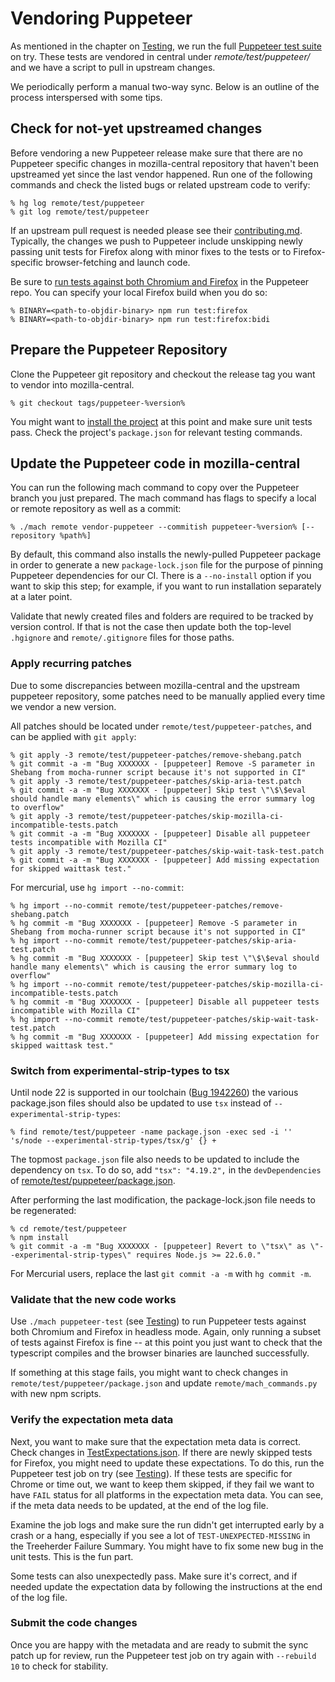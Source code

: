 # Vendoring Puppeteer

As mentioned in the chapter on [Testing], we run the full [Puppeteer
test suite] on try.  These tests are vendored in central under
_remote/test/puppeteer/_ and we have a script to pull in upstream changes.

We periodically perform a manual two-way sync. Below is an outline of the
process interspersed with some tips.

## Check for not-yet upstreamed changes

Before vendoring a new Puppeteer release make sure that there are no Puppeteer
specific changes in mozilla-central repository that haven't been upstreamed yet
since the last vendor happened. Run one of the following commands and check the
listed bugs or related upstream code to verify:

```shell
% hg log remote/test/puppeteer
% git log remote/test/puppeteer
```

If an upstream pull request is needed please see their [contributing.md].
Typically, the changes we push to Puppeteer include unskipping newly passing
unit tests for Firefox along with minor fixes to the tests or
to Firefox-specific browser-fetching and launch code.

Be sure to [run tests against both Chromium and Firefox] in the Puppeteer
repo. You can specify your local Firefox build when you do so:

```shell
% BINARY=<path-to-objdir-binary> npm run test:firefox
% BINARY=<path-to-objdir-binary> npm run test:firefox:bidi
```

## Prepare the Puppeteer Repository

Clone the Puppeteer git repository and checkout the release tag you want
to vendor into mozilla-central.

```shell
% git checkout tags/puppeteer-%version%
```

You might want to [install the project] at this point and make sure unit tests pass.
Check the project's `package.json` for relevant testing commands.

## Update the Puppeteer code in mozilla-central

You can run the following mach command to copy over the Puppeteer branch you
just prepared. The mach command has flags to specify a local or remote
repository as well as a commit:

```shell
% ./mach remote vendor-puppeteer --commitish puppeteer-%version% [--repository %path%]
```

By default, this command also installs the newly-pulled Puppeteer package in
order to generate a new `package-lock.json` file for the purpose of pinning
Puppeteer dependencies for our CI. There is a `--no-install` option if you want
to skip this step; for example, if you want to run installation separately at
a later point.

Validate that newly created files and folders are required to be tracked by
version control. If that is not the case then update both the top-level
`.hgignore` and `remote/.gitignore` files for those paths.


### Apply recurring patches

Due to some discrepancies between mozilla-central and the upstream puppeteer
repository, some patches need to be manually applied every time we vendor a new
version.

All patches should be located under `remote/test/puppeteer-patches`, and can be
applied with `git apply`:

```shell
% git apply -3 remote/test/puppeteer-patches/remove-shebang.patch
% git commit -a -m "Bug XXXXXXX - [puppeteer] Remove -S parameter in Shebang from mocha-runner script because it's not supported in CI"
% git apply -3 remote/test/puppeteer-patches/skip-aria-test.patch
% git commit -a -m "Bug XXXXXXX - [puppeteer] Skip test \"\$\$eval should handle many elements\" which is causing the error summary log to overflow"
% git apply -3 remote/test/puppeteer-patches/skip-mozilla-ci-incompatible-tests.patch
% git commit -a -m "Bug XXXXXXX - [puppeteer] Disable all puppeteer tests incompatible with Mozilla CI"
% git apply -3 remote/test/puppeteer-patches/skip-wait-task-test.patch
% git commit -a -m "Bug XXXXXXX - [puppeteer] Add missing expectation for skipped waittask test."
```

For mercurial, use `hg import --no-commit`:

```shell
% hg import --no-commit remote/test/puppeteer-patches/remove-shebang.patch
% hg commit -m "Bug XXXXXXX - [puppeteer] Remove -S parameter in Shebang from mocha-runner script because it's not supported in CI"
% hg import --no-commit remote/test/puppeteer-patches/skip-aria-test.patch
% hg commit -m "Bug XXXXXXX - [puppeteer] Skip test \"\$\$eval should handle many elements\" which is causing the error summary log to overflow"
% hg import --no-commit remote/test/puppeteer-patches/skip-mozilla-ci-incompatible-tests.patch
% hg commit -m "Bug XXXXXXX - [puppeteer] Disable all puppeteer tests incompatible with Mozilla CI"
% hg import --no-commit remote/test/puppeteer-patches/skip-wait-task-test.patch
% hg commit -m "Bug XXXXXXX - [puppeteer] Add missing expectation for skipped waittask test."
```

### Switch from experimental-strip-types to tsx

Until node 22 is supported in our toolchain ([Bug 1942260](https://bugzilla.mozilla.org/show_bug.cgi?id=1942260))
the various package.json files should also be updated to use `tsx` instead of `--experimental-strip-types`:

```shell
% find remote/test/puppeteer -name package.json -exec sed -i '' 's/node --experimental-strip-types/tsx/g' {} +
```

The topmost `package.json` file also needs to be updated to include the
dependency on `tsx`. To do so, add `"tsx": "4.19.2",` in the `devDependencies`
of [remote/test/puppeteer/package.json](https://searchfox.org/mozilla-central/rev/dd8b5213e4e7760b5fe5743fbc313398b85f8a14/remote/test/puppeteer/package.json#190).

After performing the last modification, the package-lock.json file needs to be
regenerated:

```shell
% cd remote/test/puppeteer
% npm install
% git commit -a -m "Bug XXXXXXX - [puppeteer] Revert to \"tsx\" as \"--experimental-strip-types\" requires Node.js >= 22.6.0."
```

For Mercurial users, replace the last `git commit -a -m` with `hg commit -m`.

### Validate that the new code works

Use `./mach puppeteer-test` (see [Testing]) to run Puppeteer tests against both
Chromium and Firefox in headless mode. Again, only running a subset of tests
against Firefox is fine -- at this point you just want to check that the
typescript compiles and the browser binaries are launched successfully.

If something at this stage fails, you might want to check changes in
`remote/test/puppeteer/package.json` and update `remote/mach_commands.py`
with new npm scripts.

### Verify the expectation meta data

Next, you want to make sure that the expectation meta data is correct. Check
changes in [TestExpectations.json]. If there are
newly skipped tests for Firefox, you might need to update these expectations.
To do this, run the Puppeteer test job on try (see [Testing]). If these tests
are specific for Chrome or time out, we want to keep them skipped, if they fail
we want to have `FAIL` status for all platforms in the expectation meta data.
You can see, if the meta data needs to be updated, at the end of the log file.

Examine the job logs and make sure the run didn't get interrupted early by a
crash or a hang, especially if you see a lot of `TEST-UNEXPECTED-MISSING` in
the Treeherder Failure Summary. You might have to fix some new bug in the unit
tests. This is the fun part.

Some tests can also unexpectedly pass. Make sure it's correct, and if needed
update the expectation data by following the instructions at the end of the
log file.

### Submit the code changes

Once you are happy with the metadata and are ready to submit the sync patch
up for review, run the Puppeteer test job on try again with `--rebuild 10`
to check for stability.

[Testing]: Testing.md
[Puppeteer test suite]: https://github.com/GoogleChrome/puppeteer/tree/master/test
[install the project]: https://github.com/puppeteer/puppeteer/blob/main/docs/contributing.md#getting-started
[run tests against both Chromium and Firefox]: https://github.com/puppeteer/puppeteer/blob/main/test/README.md#running-tests
[TestExpectations.json]: https://searchfox.org/mozilla-central/source/remote/test/puppeteer/test/TestExpectations.json
[contributing.md]: https://github.com/puppeteer/puppeteer/blob/main/docs/contributing.md
